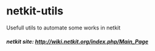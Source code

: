 netkit-utils
============

Usefull utils to automate some works in netkit

##### netkit site: http://wiki.netkit.org/index.php/Main_Page